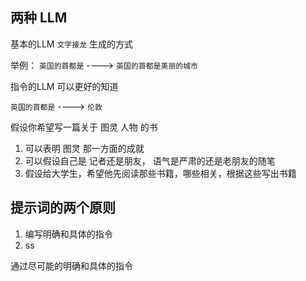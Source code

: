 
## 两种 LLM

基本的LLM  `文字接龙` 生成的方式

举例：
`英国的首都是`  ----> `英国的首都是美丽的城市`

指令的LLM 可以更好的知道

`英国的首都是` ----> `伦敦`


假设你希望写一篇关于 图灵 人物 的书

1.  可以表明 图灵 那一方面的成就
2.  可以假设自己是 记者还是朋友， 语气是严肃的还是老朋友的随笔
3.  假设给大学生，希望他先阅读那些书籍，哪些相关，根据这些写出书籍


## 提示词的两个原则

1. 编写明确和具体的指令
2.  ss

通过尽可能的明确和具体的指令


